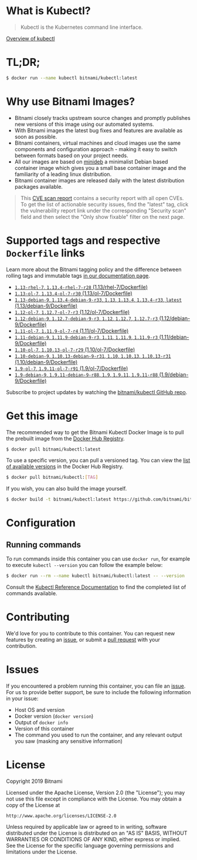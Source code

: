 
# What is Kubectl?

> Kubectl is the Kubernetes command line interface.

[Overview of kubectl](https://kubernetes.io/docs/reference/kubectl/overview/)

# TL;DR;

```bash
$ docker run --name kubectl bitnami/kubectl:latest
```

# Why use Bitnami Images?

* Bitnami closely tracks upstream source changes and promptly publishes new versions of this image using our automated systems.
* With Bitnami images the latest bug fixes and features are available as soon as possible.
* Bitnami containers, virtual machines and cloud images use the same components and configuration approach - making it easy to switch between formats based on your project needs.
* All our images are based on [minideb](https://github.com/bitnami/minideb) a minimalist Debian based container image which gives you a small base container image and the familiarity of a leading linux distribution.
* Bitnami container images are released daily with the latest distribution packages available.


> This [CVE scan report](https://quay.io/repository/bitnami/kubectl?tab=tags) contains a security report with all open CVEs. To get the list of actionable security issues, find the "latest" tag, click the vulnerability report link under the corresponding "Security scan" field and then select the "Only show fixable" filter on the next page.

# Supported tags and respective `Dockerfile` links

Learn more about the Bitnami tagging policy and the difference between rolling tags and immutable tags [in our documentation page](https://docs.bitnami.com/containers/how-to/understand-rolling-tags-containers/).


* [`1.13-rhel-7`, `1.13.4-rhel-7-r28` (1.13/rhel-7/Dockerfile)](https://github.com/bitnami/bitnami-docker-kubectl/blob/1.13.4-rhel-7-r28/1.13/rhel-7/Dockerfile)
* [`1.13-ol-7`, `1.13.4-ol-7-r30` (1.13/ol-7/Dockerfile)](https://github.com/bitnami/bitnami-docker-kubectl/blob/1.13.4-ol-7-r30/1.13/ol-7/Dockerfile)
* [`1.13-debian-9`, `1.13.4-debian-9-r33`, `1.13`, `1.13.4`, `1.13.4-r33`, `latest` (1.13/debian-9/Dockerfile)](https://github.com/bitnami/bitnami-docker-kubectl/blob/1.13.4-debian-9-r33/1.13/debian-9/Dockerfile)
* [`1.12-ol-7`, `1.12.7-ol-7-r3` (1.12/ol-7/Dockerfile)](https://github.com/bitnami/bitnami-docker-kubectl/blob/1.12.7-ol-7-r3/1.12/ol-7/Dockerfile)
* [`1.12-debian-9`, `1.12.7-debian-9-r3`, `1.12`, `1.12.7`, `1.12.7-r3` (1.12/debian-9/Dockerfile)](https://github.com/bitnami/bitnami-docker-kubectl/blob/1.12.7-debian-9-r3/1.12/debian-9/Dockerfile)
* [`1.11-ol-7`, `1.11.9-ol-7-r4` (1.11/ol-7/Dockerfile)](https://github.com/bitnami/bitnami-docker-kubectl/blob/1.11.9-ol-7-r4/1.11/ol-7/Dockerfile)
* [`1.11-debian-9`, `1.11.9-debian-9-r3`, `1.11`, `1.11.9`, `1.11.9-r3` (1.11/debian-9/Dockerfile)](https://github.com/bitnami/bitnami-docker-kubectl/blob/1.11.9-debian-9-r3/1.11/debian-9/Dockerfile)
* [`1.10-ol-7`, `1.10.13-ol-7-r29` (1.10/ol-7/Dockerfile)](https://github.com/bitnami/bitnami-docker-kubectl/blob/1.10.13-ol-7-r29/1.10/ol-7/Dockerfile)
* [`1.10-debian-9`, `1.10.13-debian-9-r31`, `1.10`, `1.10.13`, `1.10.13-r31` (1.10/debian-9/Dockerfile)](https://github.com/bitnami/bitnami-docker-kubectl/blob/1.10.13-debian-9-r31/1.10/debian-9/Dockerfile)
* [`1.9-ol-7`, `1.9.11-ol-7-r91` (1.9/ol-7/Dockerfile)](https://github.com/bitnami/bitnami-docker-kubectl/blob/1.9.11-ol-7-r91/1.9/ol-7/Dockerfile)
* [`1.9-debian-9`, `1.9.11-debian-9-r88`, `1.9`, `1.9.11`, `1.9.11-r88` (1.9/debian-9/Dockerfile)](https://github.com/bitnami/bitnami-docker-kubectl/blob/1.9.11-debian-9-r88/1.9/debian-9/Dockerfile)

Subscribe to project updates by watching the [bitnami/kubectl GitHub repo](https://github.com/bitnami/bitnami-docker-kubectl).

# Get this image

The recommended way to get the Bitnami Kubectl Docker Image is to pull the prebuilt image from the [Docker Hub Registry](https://hub.docker.com/r/bitnami/kubectl).

```bash
$ docker pull bitnami/kubectl:latest
```

To use a specific version, you can pull a versioned tag. You can view the [list of available versions](https://hub.docker.com/r/bitnami/kubectl/tags/) in the Docker Hub Registry.

```bash
$ docker pull bitnami/kubectl:[TAG]
```

If you wish, you can also build the image yourself.

```bash
$ docker build -t bitnami/kubectl:latest https://github.com/bitnami/bitnami-docker-kubectl.git
```

# Configuration

## Running commands

To run commands inside this container you can use `docker run`, for example to execute `kubectl --version` you can follow the example below:

```bash
$ docker run --rm --name kubectl bitnami/kubectl:latest -- --version
```

Consult the [Kubectl Reference Documentation](https://kubernetes.io/docs/reference/generated/kubectl/kubectl-commands) to find the completed list of commands available.

# Contributing

We'd love for you to contribute to this container. You can request new features by creating an [issue](https://github.com/bitnami/bitnami-docker-kubectl/issues), or submit a [pull request](https://github.com/bitnami/bitnami-docker-kubectl/pulls) with your contribution.

# Issues

If you encountered a problem running this container, you can file an [issue](https://github.com/bitnami/bitnami-docker-kubectl/issues). For us to provide better support, be sure to include the following information in your issue:

- Host OS and version
- Docker version (`docker version`)
- Output of `docker info`
- Version of this container
- The command you used to run the container, and any relevant output you saw (masking any sensitive information)

# License

Copyright 2019 Bitnami

Licensed under the Apache License, Version 2.0 (the "License");
you may not use this file except in compliance with the License.
You may obtain a copy of the License at

    http://www.apache.org/licenses/LICENSE-2.0

Unless required by applicable law or agreed to in writing, software
distributed under the License is distributed on an "AS IS" BASIS,
WITHOUT WARRANTIES OR CONDITIONS OF ANY KIND, either express or implied.
See the License for the specific language governing permissions and
limitations under the License.
